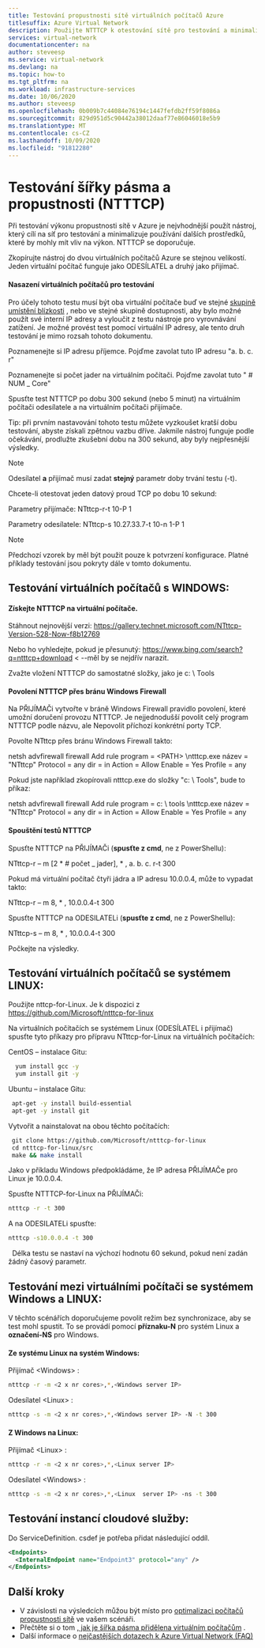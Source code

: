 ```yaml
---
title: Testování propustnosti sítě virtuálních počítačů Azure
titlesuffix: Azure Virtual Network
description: Použijte NTTTCP k otestování sítě pro testování a minimalizaci používání dalších prostředků, které by mohly mít vliv na výkon.
services: virtual-network
documentationcenter: na
author: steveesp
ms.service: virtual-network
ms.devlang: na
ms.topic: how-to
ms.tgt_pltfrm: na
ms.workload: infrastructure-services
ms.date: 10/06/2020
ms.author: steveesp
ms.openlocfilehash: 0b009b7c44084e76194c1447fefdb2ff59f8086a
ms.sourcegitcommit: 829d951d5c90442a38012daaf77e86046018e5b9
ms.translationtype: MT
ms.contentlocale: cs-CZ
ms.lasthandoff: 10/09/2020
ms.locfileid: "91812280"
---
```

# <a name="bandwidththroughput-testing-ntttcp"></a>Testování šířky pásma a propustnosti (NTTTCP)

Při testování výkonu propustnosti sítě v Azure je nejvhodnější použít nástroj, který cílí na síť pro testování a minimalizuje používání dalších prostředků, které by mohly mít vliv na výkon. NTTTCP se doporučuje.

Zkopírujte nástroj do dvou virtuálních počítačů Azure se stejnou velikostí. Jeden virtuální počítač funguje jako ODESÍLATEL a druhý jako přijímač.

#### <a name="deploying-vms-for-testing"></a>Nasazení virtuálních počítačů pro testování
Pro účely tohoto testu musí být oba virtuální počítače buď ve stejné [skupině umístění blízkosti](../virtual-machines/windows/co-location.md) , nebo ve stejné skupině dostupnosti, aby bylo možné použít své interní IP adresy a vyloučit z testu nástroje pro vyrovnávání zatížení. Je možné provést test pomocí virtuální IP adresy, ale tento druh testování je mimo rozsah tohoto dokumentu.

Poznamenejte si IP adresu příjemce. Pojďme zavolat tuto IP adresu "a. b. c. r"

Poznamenejte si počet jader na virtuálním počítači. Pojďme zavolat tuto " \# NUM \_ Core"

Spusťte test NTTTCP po dobu 300 sekund (nebo 5 minut) na virtuálním počítači odesílatele a na virtuálním počítači přijímače.

Tip: při prvním nastavování tohoto testu můžete vyzkoušet kratší dobu testování, abyste získali zpětnou vazbu dříve. Jakmile nástroj funguje podle očekávání, prodlužte zkušební dobu na 300 sekund, aby byly nejpřesnější výsledky.

> [!NOTE]
> Odesílatel **a** přijímač musí zadat **stejný** parametr doby trvání testu (-t).

Chcete-li otestovat jeden datový proud TCP po dobu 10 sekund:

Parametry přijímače: NTttcp-r-t 10-P 1

Parametry odesílatele: NTttcp-s 10.27.33.7-t 10-n 1-P 1

> [!NOTE]
> Předchozí vzorek by měl být použit pouze k potvrzení konfigurace. Platné příklady testování jsou pokryty dále v tomto dokumentu.

## <a name="testing-vms-running-windows"></a>Testování virtuálních počítačů s WINDOWS:

#### <a name="get-ntttcp-onto-the-vms"></a>Získejte NTTTCP na virtuální počítače.

Stáhnout nejnovější verzi: <https://gallery.technet.microsoft.com/NTttcp-Version-528-Now-f8b12769>

Nebo ho vyhledejte, pokud je přesunutý: <https://www.bing.com/search?q=ntttcp+download> \< --měl by se nejdřív narazit.

Zvažte vložení NTTTCP do samostatné složky, jako je c: \\ Tools

#### <a name="allow-ntttcp-through-the-windows-firewall"></a>Povolení NTTTCP přes bránu Windows Firewall
Na PŘIJÍMAČi vytvořte v bráně Windows Firewall pravidlo povolení, které umožní doručení provozu NTTTCP. Je nejjednodušší povolit celý program NTTTCP podle názvu, ale Nepovolit příchozí konkrétní porty TCP.

Povolte NTttcp přes bránu Windows Firewall takto:

netsh advfirewall firewall Add rule program = \<PATH\> \\ntttcp.exe název = "NTttcp" Protocol = any dir = in Action = Allow Enable = Yes Profile = any

Pokud jste například zkopírovali ntttcp.exe do složky "c: \\ Tools", bude to příkaz: 

netsh advfirewall firewall Add rule program = c: \\ tools \\ntttcp.exe název = "NTttcp" Protocol = any dir = in Action = Allow Enable = Yes Profile = any

#### <a name="running-ntttcp-tests"></a>Spouštění testů NTTTCP

Spusťte NTTTCP na PŘIJÍMAČi (**spusťte z cmd**, ne z PowerShellu):

NTttcp-r – m [2 \* \# počet \_ jader], \* , a. b. c. r-t 300

Pokud má virtuální počítač čtyři jádra a IP adresu 10.0.0.4, může to vypadat takto:

NTttcp-r – m 8, \* , 10.0.0.4-t 300


Spusťte NTTTCP na ODESILATELi (**spusťte z cmd**, ne z PowerShellu):

NTttcp-s – m 8, \* , 10.0.0.4-t 300 

Počkejte na výsledky.


## <a name="testing-vms-running-linux"></a>Testování virtuálních počítačů se systémem LINUX:

Použijte nttcp-for-Linux. Je k dispozici z <https://github.com/Microsoft/ntttcp-for-linux>

Na virtuálních počítačích se systémem Linux (ODESÍLATEL i přijímač) spusťte tyto příkazy pro přípravu NTttcp-for-Linux na virtuálních počítačích:

CentOS – instalace Gitu:
``` bash
  yum install gcc -y  
  yum install git -y
```
Ubuntu – instalace Gitu:
``` bash
 apt-get -y install build-essential  
 apt-get -y install git
```
Vytvořit a nainstalovat na obou těchto počítačích:
``` bash
 git clone https://github.com/Microsoft/ntttcp-for-linux
 cd ntttcp-for-linux/src
 make && make install
```

Jako v příkladu Windows předpokládáme, že IP adresa PŘIJÍMAČe pro Linux je 10.0.0.4.

Spusťte NTTTCP-for-Linux na PŘIJÍMAČi:

``` bash
ntttcp -r -t 300
```

A na ODESILATELi spusťte:

``` bash
ntttcp -s10.0.0.4 -t 300
```
 
Délka testu se nastaví na výchozí hodnotu 60 sekund, pokud není zadán žádný časový parametr.

## <a name="testing-between-vms-running-windows-and-linux"></a>Testování mezi virtuálními počítači se systémem Windows a LINUX:

V těchto scénářích doporučujeme povolit režim bez synchronizace, aby se test mohl spustit. To se provádí pomocí **příznaku-N** pro systém Linux a **označení-NS** pro Windows.

#### <a name="from-linux-to-windows"></a>Ze systému Linux na systém Windows:

Přijímač \<Windows> :

``` bash
ntttcp -r -m <2 x nr cores>,*,<Windows server IP>
```

Odesílatel \<Linux> :

``` bash
ntttcp -s -m <2 x nr cores>,*,<Windows server IP> -N -t 300
```

#### <a name="from-windows-to-linux"></a>Z Windows na Linux:

Přijímač \<Linux> :

``` bash
ntttcp -r -m <2 x nr cores>,*,<Linux server IP>
```

Odesílatel \<Windows> :

``` bash
ntttcp -s -m <2 x nr cores>,*,<Linux  server IP> -ns -t 300
```
## <a name="testing-cloud-service-instances"></a>Testování instancí cloudové služby:
Do ServiceDefinition. csdef je potřeba přidat následující oddíl.
```xml
<Endpoints>
  <InternalEndpoint name="Endpoint3" protocol="any" />
</Endpoints> 
```

## <a name="next-steps"></a>Další kroky
* V závislosti na výsledcích můžou být místo pro [optimalizaci počítačů propustnosti sítě](virtual-network-optimize-network-bandwidth.md) ve vašem scénáři.
* Přečtěte si o tom [, jak je šířka pásma přidělena virtuálním počítačům](virtual-machine-network-throughput.md) .
* Další informace o [nejčastějších dotazech k Azure Virtual Network (FAQ)](virtual-networks-faq.md)
